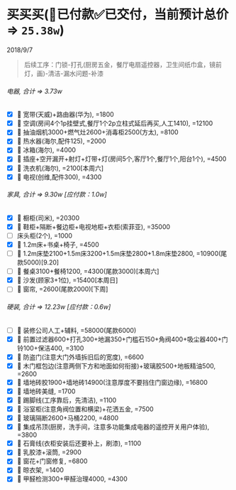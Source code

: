 # 买买买(👻已付款✅已交付，当前预计总价 => `25.38w`)
2018/9/7
> 后续工序：门锁-打孔(厨房五金，餐厅电扇遥控器，卫生间纸巾盒，镜前灯，画)-清洁-漏水问题-补漆

###### 电器, 合计 => 3.73w
- [x] 👻 宽带(天威)+路由器(华为), =1800
- [x] 👻 空调(房间4个1p挂壁式,餐厅1个2p立柱式延后再买,人工1410), =12100
- [x] 👻 抽油烟机3000+燃气灶2600+消毒柜2500(方太), =8100
- [x] 👻 热水器(海尔,配件125), =2000
- [x] 👻 冰箱(海尔), =4000
- [x] 👻 插座+空开漏开+射灯+灯带+灯(房间5个,客厅1个,餐厅1个,阳台1个), =4500
- [x] 👻 洗衣机(海尔), =2100[本周六]
- [x] 👻 电视(创维,配件300), =4300
###### 家具, 合计 => 9.30w [应付款：1.0w]
- [x] 👻 橱柜(司米), =20300
- [x] 👻 鞋柜+隔断+餐边柜+电视地柜+衣柜(索菲亚), =35000
- [ ] 床头柜(2个), =1000
- [x] 👻 1.2m床+书桌+椅子, =4500
- [ ] 👻 1.2m床垫2100+1.5m床3200+1.5m床垫2800+1.8m床垫2800, =10900(尾款5000)[9.20]
- [ ] 👻 餐桌3100+餐椅1200, =4300(尾款3000)[本周六]
- [x] 👻 沙发(顾家3+1位), =15400[本周日]
- [ ] 👻 窗帘, =2600(尾款2000)[下周]
###### 硬装, 合计 => 12.23w [应付款：0.6w]
- [ ] 👻 装修公司人工+辅料, =58000(尾款6000)
- [x] 👻 前置过滤器600+打孔300+地漏350+门槛石150+角阀400+吸尘器400+门铃100+保洁400, =3100
- [x] 👻 防盗门(注意大门外墙拆旧后的宽度), =6600
- [x] 👻 木门框包边(注意两侧下方和地面如何衔接)+玻璃胶500+地板精油500, =2600
- [x] 👻 墙地砖胶1900+墙地砖14900(注意厚度不要挡住门窗边缘), =16800
- [x] 👻 墙地砖美缝, =1700
- [x] 👻 踢脚线(工序靠后，先清洁), =1100
- [x] 👻 浴室柜(注意角阀位置和横梁)+花洒五金, =7500
- [x] 👻 玻璃隔断2600+马桶2200, =4800
- [x] 👻 集成吊顶(厨房，洗手间，注意多功能集成电器的遥控开关用户体验), =3800
- [x] 👻 石膏线(衣柜安装后还要补上，刷漆), =1100
- [x] 👻 乳胶漆+滚筒, =2900
- [x] 👻 窗花+门窗修复, =6800
- [x] 👻 晾衣架, =1400
- [x] 👻 甲醛检测300+甲醛治理4000, =4300
